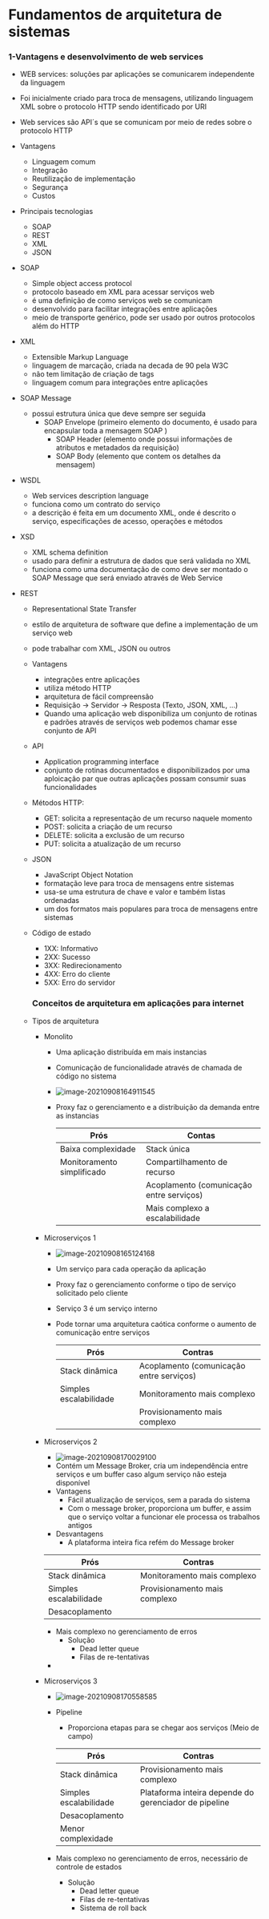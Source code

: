 # Fundamentos de arquitetura de sistemas

### 1-Vantagens e desenvolvimento de web services

- WEB services: soluções par aplicações se comunicarem independente da linguagem
- Foi inicialmente criado para troca de mensagens, utilizando linguagem XML sobre o protocolo HTTP sendo identificado por URI
- Web services são API´s que se comunicam por meio de redes sobre o protocolo HTTP
- Vantagens
  - Linguagem comum
  - Integração
  - Reutilização de implementação
  - Segurança
  - Custos
- Principais tecnologias
  - SOAP
  - REST
  - XML
  - JSON
- SOAP
  - Simple object access protocol
  - protocolo baseado em XML para acessar serviços web
  - é uma definição de como serviços web se comunicam
  - desenvolvido para facilitar integrações entre aplicações
  - meio de transporte genérico, pode ser usado por outros protocolos além do HTTP

- XML

  - Extensible Markup Language
  - linguagem de marcação, criada na decada de 90 pela W3C
  - não tem limitação de criação de tags
  - linguagem comum para integrações entre aplicações

- SOAP Message

  - possui estrutura única que deve sempre ser seguida
    - SOAP Envelope (primeiro elemento do documento, é usado para encapsular toda a mensagem SOAP )
      - SOAP Header (elemento onde possui informações de atributos e metadados da requisição)
      - SOAP Body (elemento que contem os detalhes da mensagem)

- WSDL

  - Web services description language
  - funciona como um contrato do serviço
  - a descrição é feita em um documento XML, onde é descrito o serviço, especificações de acesso, operações e métodos

- XSD

  - XML schema definition
  - usado para definir a estrutura de dados que será validada no XML
  - funciona como uma documentação de como deve ser montado o SOAP Message que será enviado através de Web Service

- REST

  - Representational State Transfer

  - estilo de arquitetura de software que define a implementação de um serviço web

  - pode trabalhar com XML, JSON ou outros

  - Vantagens

    - integrações entre aplicações
    - utiliza método HTTP
    - arquitetura de fácil compreensão
    - Requisição -> Servidor -> Resposta (Texto, JSON, XML, ...)
    - Quando uma aplicação web disponibiliza um conjunto de rotinas e padrões através de serviços web podemos chamar esse conjunto de API

  - API

    - Application programming interface
    - conjunto de rotinas documentados e disponibilizados por uma aploicação par que outras aplicações possam consumir suas funcionalidades

  - Métodos HTTP:

    - GET: solicita a representação de um recurso naquele momento
    - POST: solicita a criação de um recurso
    - DELETE: solicita a exclusão de um recurso
    - PUT: solicita a atualização de um recurso

  - JSON

    - JavaScript Object Notation
    - formatação leve para troca de mensagens entre sistemas
    - usa-se uma estrutura de chave e valor e também listas ordenadas
    - um dos formatos mais populares para troca de mensagens entre sistemas

  - Código de estado

    - 1XX: Informativo
    - 2XX: Sucesso
    - 3XX: Redirecionamento
    - 4XX: Erro do cliente
    - 5XX: Erro do servidor

    ### Conceitos de arquitetura em aplicações para internet

  - Tipos de arquitetura

    - Monolito

      - Uma aplicação distribuída em mais instancias

      - Comunicação de funcionalidade através de chamada de código no sistema

      - ![image-20210908164911545](C:\Users\Micael\AppData\Roaming\Typora\typora-user-images\image-20210908164911545.png)

      - Proxy faz o gerenciamento e a distribuição da demanda entre as instancias

        | Prós                       | Contas                                   |
        | -------------------------- | ---------------------------------------- |
        | Baixa complexidade         | Stack única                              |
        | Monitoramento simplificado | Compartilhamento de recurso              |
        |                            | Acoplamento (comunicação entre serviços) |
        |                            | Mais complexo a escalabilidade           |

        

    - Microserviços 1

      - ![image-20210908165124168](C:\Users\Micael\AppData\Roaming\Typora\typora-user-images\image-20210908165124168.png)

      - Um serviço para cada operação da aplicação

      - Proxy faz o gerenciamento conforme o tipo de serviço solicitado pelo cliente

      - Serviço 3 é um serviço interno

      - Pode tornar uma arquitetura caótica conforme o aumento de comunicação entre serviços

        | Prós                   | Contras                                  |
        | ---------------------- | ---------------------------------------- |
        | Stack dinâmica         | Acoplamento (comunicação entre serviços) |
        | Simples escalabilidade | Monitoramento mais complexo              |
        |                        | Provisionamento mais complexo            |

        

    - Microserviços 2

      - ![image-20210908170029100](C:\Users\Micael\AppData\Roaming\Typora\typora-user-images\image-20210908170029100.png)
      - Contém um Message Broker, cria um independência entre serviços e um buffer caso algum serviço não esteja disponível
      - Vantagens
        - Fácil atualização de serviços, sem a parada do sistema
        - Com o message broker, proporciona um buffer, e assim que o serviço voltar a funcionar ele processa os trabalhos antigos
      - Desvantagens
        - A plataforma inteira fica refém do Message broker

      | Prós                   | Contras                       |
      | ---------------------- | ----------------------------- |
      | Stack dinâmica         | Monitoramento mais complexo   |
      | Simples escalabilidade | Provisionamento mais complexo |
      | Desacoplamento         |                               |

      - Mais complexo no gerenciamento de erros
        - Solução
          - Dead letter queue
          - Filas de re-tentativas
      - 

    - Microserviços 3

      - ![image-20210908170558585](C:\Users\Micael\AppData\Roaming\Typora\typora-user-images\image-20210908170558585.png)

      - Pipeline

        - Proporciona etapas para se chegar aos serviços (Meio de campo)

        | Prós                   | Contras                                               |
        | ---------------------- | ----------------------------------------------------- |
        | Stack dinâmica         | Provisionamento mais complexo                         |
        | Simples escalabilidade | Plataforma inteira depende do gerenciador de pipeline |
        | Desacoplamento         |                                                       |
        | Menor complexidade     |                                                       |

      - Mais complexo no gerenciamento de erros, necessário de controle de estados

        - Solução
          - Dead letter queue
          - Filas de re-tentativas
          - Sistema de roll back

